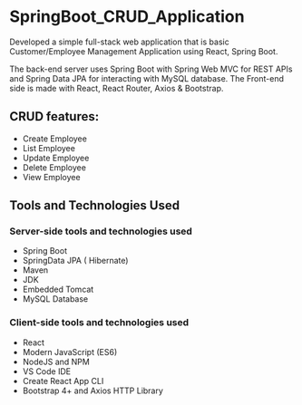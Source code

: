 # SpringBoot_CRUD_Application

Developed a simple full-stack web application that is basic Customer/Employee Management Application using React, Spring Boot.  

The back-end server uses Spring Boot with Spring Web MVC for REST APIs and Spring Data JPA for interacting with MySQL database. 
The Front-end side is made with React, React Router, Axios & Bootstrap.

## CRUD features:

* Create Employee
* List Employee
* Update Employee
* Delete Employee
* View Employee


## Tools and Technologies Used
### Server-side tools and technologies used

* Spring Boot 
* SpringData JPA ( Hibernate)
* Maven 
* JDK 
* Embedded Tomcat 
* MySQL Database

### Client-side tools and technologies used

* React
* Modern JavaScript (ES6)
* NodeJS and NPM
* VS Code IDE
* Create React App CLI
* Bootstrap 4+ and Axios HTTP Library
